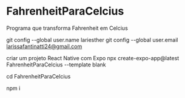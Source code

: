 # FahrenheitParaCelcius
Programa que transforma Fahrenheit em Celcius

git config --global user.name lariesther
git config --global user.email larissafantinatti24@gmail.com

criar um projeto React Native com Expo
 npx create-expo-app@latest FahrenheitParaCelcius --template blank

 cd FahrenheitParaCelcius

 npm i